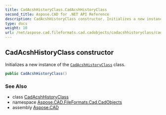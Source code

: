```yaml
---
title: CadAcshHistoryClass.CadAcshHistoryClass
second_title: Aspose.CAD for .NET API Reference
description: CadAcshHistoryClass constructor. Initializes a new instance of the CadAcshHistoryClass class
type: docs
weight: 10
url: /net/aspose.cad.fileformats.cad.cadobjects/cadacshhistoryclass/cadacshhistoryclass/
---
```

## CadAcshHistoryClass constructor

Initializes a new instance of the [`CadAcshHistoryClass`](../) class.

```csharp
public CadAcshHistoryClass()
```

### See Also

* class [CadAcshHistoryClass](../)
* namespace [Aspose.CAD.FileFormats.Cad.CadObjects](../../../aspose.cad.fileformats.cad.cadobjects/)
* assembly [Aspose.CAD](../../../)


